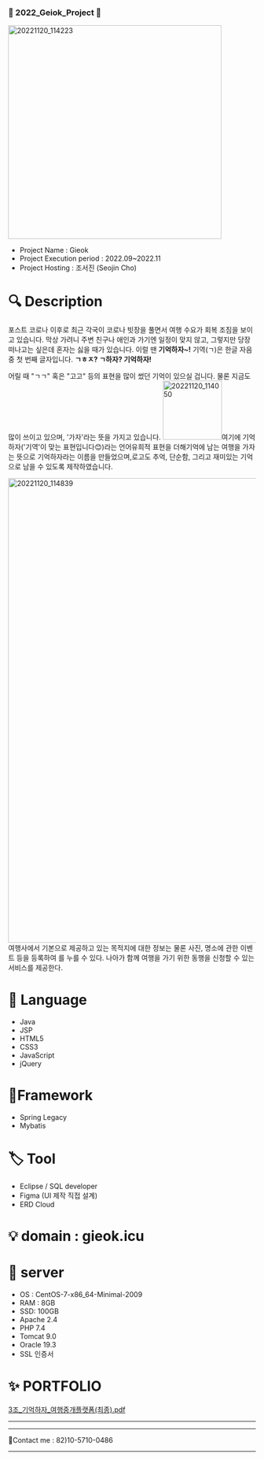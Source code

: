 ### 🌱 2022_Geiok_Project 🌱
<img width="434" alt="20221120_114223" src="https://user-images.githubusercontent.com/111629889/202880289-24128138-bcf1-43a5-833f-f1416cf39bfb.png">

* Project Name : Gieok
* Project Execution period : 2022.09~2022.11
* Project Hosting : 조서진 (Seojin Cho) 

# 🔍 Description
포스트 코로나 이후로 최근 각국이 코로나 빗장을 풀면서 여행 수요가 회복 조짐을 보이고 있습니다.
막상 가려니 주변 친구나 애인과 가기엔 일정이 맞지 않고, 그렇지만 당장 떠나고는 싶은데 혼자는 싫을 때가 있습니다. 이럴 땐 __기억하자~!__ 기역(ㄱ)은 한글 자음 중 첫 번째 글자입니다. __ㄱㅎㅈ? ㄱ하자? 기억하자!__

어릴 때 "ㄱㄱ" 혹은 "고고" 등의 표현을 많이 썼던 기억이 있으실 겁니다. 물론 지금도 많이 쓰이고 있으며, '가자'라는 뜻을 가지고 있습니다. 
<img width="120" alt="20221120_114050" src="https://user-images.githubusercontent.com/111629889/202880148-07f27e73-770a-4073-9832-8b2c84716bda.png">여기에 기억하자('기역'이 맞는 표현입니다😊)라는 언어유희적 표현을 더해기억에 남는 여행을 가자는 뜻으로 기억하자라는 이름을 만들었으며,로고도 추억, 단순함, 그리고 재미있는 기억으로 남을 수 있도록 제작하였습니다.

<img width="944" alt="20221120_114839" src="https://user-images.githubusercontent.com/111629889/202880346-009cbe86-151d-419c-95c6-14838d357ae8.png">
여행사에서 기본으로 제공하고 있는 목적지에 대한 정보는 물론 
사진, 명소에 관한 이벤트 등을 등록하여  를 누를 수 있다. 
나아가 함께 여행을 가기 위한  동행을 신청할 수 있는 서비스를 제공한다.

# 📝 Language 
* Java
* JSP
* HTML5
* CSS3
* JavaScript
* jQuery

# 🚩Framework
* Spring Legacy
* Mybatis

# 🏷️ Tool
* Eclipse / SQL developer 
* Figma (UI 제작 직접 설계)
* ERD Cloud

# 💡 domain : gieok.icu

# 🚀 server
* OS : CentOS-7-x86_64-Minimal-2009
* RAM : 8GB
* SSD: 100GB
* Apache 2.4
* PHP 7.4
* Tomcat 9.0
* Oracle 19.3
* SSL 인증서


# ✨ PORTFOLIO

[3조_기억하자_여행중개플랫폼(최종).pdf](https://github.com/seojinvely1004/project-gieok.icu/files/10048298/3._._.pdf)

___
***
🧐Contact me : 82)10-5710-0486
___

